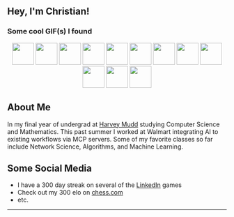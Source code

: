 ## Hey, I'm Christian! 

### Some cool GIF(s) I found
<div align="center">
  <img src="https://i.giphy.com/media/v1.Y2lkPTc5MGI3NjExMGFkZDRxajJkOXdzNXpqdjl0MmhreXFxc3RxMTBwbGRtNHV0b3VhMSZlcD12MV9pbnRlcm5hbF9naWZfYnlfaWQmY3Q9Zw/xThuWu1NaJdIvTfoFq/giphy.gif" width="50">
<img src="https://i.giphy.com/media/v1.Y2lkPTc5MGI3NjExMGFkZDRxajJkOXdzNXpqdjl0MmhreXFxc3RxMTBwbGRtNHV0b3VhMSZlcD12MV9pbnRlcm5hbF9naWZfYnlfaWQmY3Q9Zw/xThuWu1NaJdIvTfoFq/giphy.gif" width="50">
<img src="https://i.giphy.com/media/v1.Y2lkPTc5MGI3NjExMGFkZDRxajJkOXdzNXpqdjl0MmhreXFxc3RxMTBwbGRtNHV0b3VhMSZlcD12MV9pbnRlcm5hbF9naWZfYnlfaWQmY3Q9Zw/xThuWu1NaJdIvTfoFq/giphy.gif" width="50">
<img src="https://i.giphy.com/media/v1.Y2lkPTc5MGI3NjExMGFkZDRxajJkOXdzNXpqdjl0MmhreXFxc3RxMTBwbGRtNHV0b3VhMSZlcD12MV9pbnRlcm5hbF9naWZfYnlfaWQmY3Q9Zw/xThuWu1NaJdIvTfoFq/giphy.gif" width="50">
<img src="https://i.giphy.com/media/v1.Y2lkPTc5MGI3NjExMGFkZDRxajJkOXdzNXpqdjl0MmhreXFxc3RxMTBwbGRtNHV0b3VhMSZlcD12MV9pbnRlcm5hbF9naWZfYnlfaWQmY3Q9Zw/xThuWu1NaJdIvTfoFq/giphy.gif" width="50">
<img src="https://i.giphy.com/media/v1.Y2lkPTc5MGI3NjExMGFkZDRxajJkOXdzNXpqdjl0MmhreXFxc3RxMTBwbGRtNHV0b3VhMSZlcD12MV9pbnRlcm5hbF9naWZfYnlfaWQmY3Q9Zw/xThuWu1NaJdIvTfoFq/giphy.gif" width="50">
<img src="https://i.giphy.com/media/v1.Y2lkPTc5MGI3NjExMGFkZDRxajJkOXdzNXpqdjl0MmhreXFxc3RxMTBwbGRtNHV0b3VhMSZlcD12MV9pbnRlcm5hbF9naWZfYnlfaWQmY3Q9Zw/xThuWu1NaJdIvTfoFq/giphy.gif" width="50">
<img src="https://i.giphy.com/media/v1.Y2lkPTc5MGI3NjExMGFkZDRxajJkOXdzNXpqdjl0MmhreXFxc3RxMTBwbGRtNHV0b3VhMSZlcD12MV9pbnRlcm5hbF9naWZfYnlfaWQmY3Q9Zw/xThuWu1NaJdIvTfoFq/giphy.gif" width="50">
<img src="https://i.giphy.com/media/v1.Y2lkPTc5MGI3NjExMGFkZDRxajJkOXdzNXpqdjl0MmhreXFxc3RxMTBwbGRtNHV0b3VhMSZlcD12MV9pbnRlcm5hbF9naWZfYnlfaWQmY3Q9Zw/xThuWu1NaJdIvTfoFq/giphy.gif" width="50">
<img src="https://i.giphy.com/media/v1.Y2lkPTc5MGI3NjExMGFkZDRxajJkOXdzNXpqdjl0MmhreXFxc3RxMTBwbGRtNHV0b3VhMSZlcD12MV9pbnRlcm5hbF9naWZfYnlfaWQmY3Q9Zw/xThuWu1NaJdIvTfoFq/giphy.gif" width="50">
<img src="https://i.giphy.com/media/v1.Y2lkPTc5MGI3NjExMGFkZDRxajJkOXdzNXpqdjl0MmhreXFxc3RxMTBwbGRtNHV0b3VhMSZlcD12MV9pbnRlcm5hbF9naWZfYnlfaWQmY3Q9Zw/xThuWu1NaJdIvTfoFq/giphy.gif" width="50">
<img src="https://i.giphy.com/media/v1.Y2lkPTc5MGI3NjExMGFkZDRxajJkOXdzNXpqdjl0MmhreXFxc3RxMTBwbGRtNHV0b3VhMSZlcD12MV9pbnRlcm5hbF9naWZfYnlfaWQmY3Q9Zw/xThuWu1NaJdIvTfoFq/giphy.gif" width="50">

</div>

## About Me
In my final year of undergrad at [Harvey Mudd](https://hms.harvard.edu) studying Computer Science and Mathematics. This past summer I worked at Walmart integrating AI to existing workflows via MCP servers. Some of my favorite classes so far include Network Science, Algorithms, and Machine Learning. 

## Some Social Media
- I have a 300 day streak on several of the [LinkedIn](https://linkedin.com/in/chrjohnson26) games
- Check out my 300 elo on [chess.com](https://www.chess.com/member/christianj5)
- etc.
---
